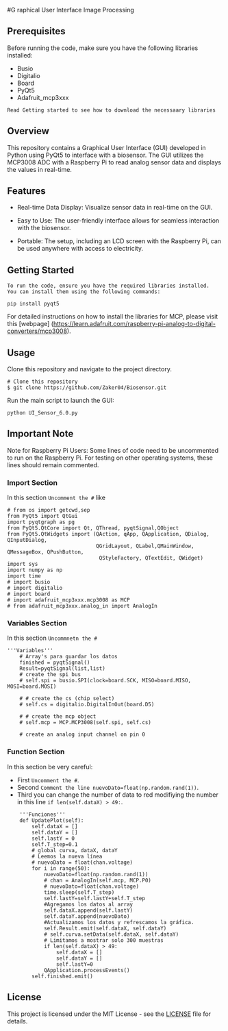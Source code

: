 #G raphical User Interface Image Processing

##		Prerequisites
Before running the code, make sure you have the following libraries installed:
- Busio
- Digitalio
- Board
- PyQt5
- Adafruit_mcp3xxx

```Read Getting started to see how to download the necessaary libraries```

##		Overview
This repository contains a Graphical User Interface (GUI) developed in Python using PyQt5 
to interface with a biosensor. The GUI utilizes the MCP3008 ADC with a Raspberry Pi to read 
analog sensor data and displays the values in real-time.


##		Features


- Real-time Data Display: Visualize sensor data in real-time on the GUI.

- Easy to Use: The user-friendly interface allows for seamless interaction with the biosensor.

- Portable: The setup, including an LCD screen with the Raspberry Pi, 
can be used anywhere with access to electricity.

##		Getting Started
```
To run the code, ensure you have the required libraries installed.
You can install them using the following commands:
```
```
pip install pyqt5
```
For detailed instructions on how to install the libraries for MCP, 
please visit this [webpage] (https://learn.adafruit.com/raspberry-pi-analog-to-digital-converters/mcp3008).

##		Usage
Clone this repository and navigate to the project directory.
```
# Clone this repository
$ git clone https://github.com/Zaker04/Biosensor.git
```
 Run the main script to launch the GUI:
```
python UI_Sensor_6.0.py
```

## Important Note
Note for Raspberry Pi Users: Some lines of code need to be uncommented to run 
on the Raspberry Pi. For testing on other operating systems, these lines should remain commented.

### Import Section
In this section `Uncomment the #` like
```
# from os import getcwd,sep
from PyQt5 import QtGui
import pyqtgraph as pg
from PyQt5.QtCore import Qt, QThread, pyqtSignal,QObject
from PyQt5.QtWidgets import (QAction, qApp, QApplication, QDialog, QInputDialog,
                             QGridLayout, QLabel,QMainWindow, QMessageBox, QPushButton, 
                              QStyleFactory, QTextEdit, QWidget)
import sys
import numpy as np
import time
# import busio
# import digitalio
# import board
# import adafruit_mcp3xxx.mcp3008 as MCP
# from adafruit_mcp3xxx.analog_in import AnalogIn
```

### Variables Section
In this section `Uncommnetn the #`
```    
'''Variables'''
    # Array's para guardar los datos
    finished = pyqtSignal()
    Result=pyqtSignal(list,list)
    # create the spi bus
    # self.spi = busio.SPI(clock=board.SCK, MISO=board.MISO, MOSI=board.MOSI)
    
    # # create the cs (chip select)
    # self.cs = digitalio.DigitalInOut(board.D5)
    
    # # create the mcp object
    # self.mcp = MCP.MCP3008(self.spi, self.cs)
    
    # create an analog input channel on pin 0
```

### Function Section
In this section be very careful:
- First `Uncomment the #`.
- Second `Comment the line nuevoDato=float(np.random.rand(1))`.
- Third you can change the number of data to red modifiying the number in this line `if len(self.dataX) > 49:`.

```
    '''Funciones'''     
    def UpdatePlot(self):
        self.dataX = [] 
        self.dataY = []
        self.lastY = 0
        self.T_step=0.1
        # global curva, dataX, dataY
        # Leemos la nueva línea
        # nuevoDato = float(chan.voltage)
        for i in range(50):
            nuevoDato=float(np.random.rand(1))
            # chan = AnalogIn(self.mcp, MCP.P0)
            # nuevoDato=float(chan.voltage)
            time.sleep(self.T_step)
            self.lastY=self.lastY+self.T_step
            #Agregamos los datos al array
            self.dataX.append(self.lastY)
            self.dataY.append(nuevoDato)
            #Actualizamos los datos y refrescamos la gráfica.
            self.Result.emit(self.dataX, self.dataY)
            # self.curva.setData(self.dataX, self.dataY)
            # Limitamos a mostrar solo 300 muestras
            if len(self.dataX) > 49:
                self.dataX = []
                self.dataY = []
                self.lastY=0
            QApplication.processEvents()
        self.finished.emit()
```

##		License
This project is licensed under the MIT License - see the [LICENSE](LICENSE) file for details.